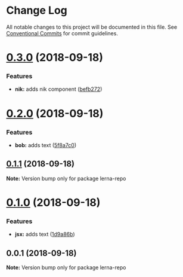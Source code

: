 # Change Log

All notable changes to this project will be documented in this file.
See [Conventional Commits](https://conventionalcommits.org) for commit guidelines.

<a name="0.3.0"></a>
# [0.3.0](https://github.com/nikolasleblanc/testbabel/compare/v0.2.0...v0.3.0) (2018-09-18)


### Features

* **nik:** adds nik component ([befb272](https://github.com/nikolasleblanc/testbabel/commit/befb272))





<a name="0.2.0"></a>
# [0.2.0](https://github.com/nikolasleblanc/testbabel/compare/v0.1.1...v0.2.0) (2018-09-18)


### Features

* **bob:** adds text ([5f8a7c0](https://github.com/nikolasleblanc/testbabel/commit/5f8a7c0))





<a name="0.1.1"></a>
## [0.1.1](https://github.com/nikolasleblanc/testbabel/compare/v0.1.0...v0.1.1) (2018-09-18)

**Note:** Version bump only for package lerna-repo





<a name="0.1.0"></a>
# [0.1.0](https://github.com/nikolasleblanc/testbabel/compare/v0.0.1...v0.1.0) (2018-09-18)


### Features

* **jsx:** adds text ([1d9a86b](https://github.com/nikolasleblanc/testbabel/commit/1d9a86b))





<a name="0.0.1"></a>
## 0.0.1 (2018-09-18)

**Note:** Version bump only for package lerna-repo
